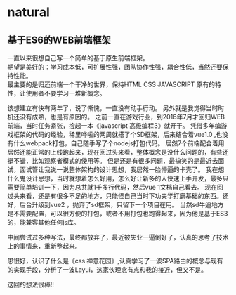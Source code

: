 # natural
## 基于ES6的WEB前端框架  
一直以来很想自己写一个简单的基于原生前端框架。  
期望是美好的：学习成本低，可扩展性强，团队协作性强，耦合性低，当然还要保持性能。    
最主要的是归还前端一个干净的世界，保持HTML CSS JAVASCRIPT 原有的特性，让使用者不要学习一堆新概念。  

该想建立有快有两年了，说了惭愧，一直没有动手行动。
另外就是我觉得当时时机还没有成熟，也是有原因的。
之前一直在游戏行业，到2016年7月才回归WEB前端，当时任务紧张，捡起一本《javascript 高级编程3》就开干。
凭借多年编游戏框架的代码的经验，稀里哗啦的两周就搭了个SD框架，后来结合着vue1.0 ,也没有什么webpack打包，自己随手写了个nodejs打包代码。
居然7个前端配合着用居然还能正常的上线跑起来，现在回过头来看，整体概念是没什么问题的，有些还挺不错，比如观察者模式的使用等。
但是还是有很多问题，最搞笑的是最近去面试，面试管让我说一说整体架构的设计思想，我居然一脸懵逼的卡壳了。
我在想什么鬼设计思想，当时就想着怎么好用，怎么好让新多的人快速上手开发，最多只需要简单培训一下，因为总共就1千多行代码，然后vue 1文档自己看去。
现在回过头来看，还是有很多不足的地方，只能怪自己当时下功夫学打磨基础的东西。还好，后台升级到vue2 ，抛弃了sd框架，只留下一个项目在用。
当然sd牛逼地方是不需要配置，可以很方便的打包，或者不用打包也跑得起来，因为他是基于ES3的，能兼容其他任何js库。

中间尝试过多种写法，最终都放弃了，最近被失业一逼倒好了，认真的思考了技术上的事情来，重新整起来。

恩很好，认识了什么是《css 禅意花园》,认真学习了一波SPA路由的概念与现有的实现手段，分析了一波Layui，这家伙理念有点和我的接近，但又不是。

这回的想法很棒!!
